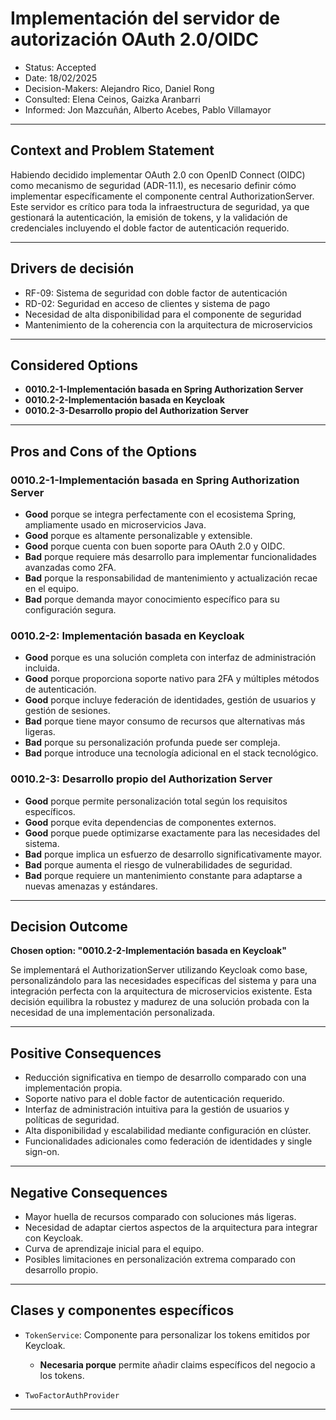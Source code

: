 
# Implementación del servidor de autorización OAuth 2.0/OIDC
* Status: Accepted
* Date: 18/02/2025
* Decision-Makers: Alejandro Rico, Daniel Rong
* Consulted: Elena Ceinos, Gaizka Aranbarri
* Informed: Jon Mazcuñán, Alberto Acebes, Pablo Villamayor
---

## Context and Problem Statement

Habiendo decidido implementar OAuth 2.0 con OpenID Connect (OIDC) como mecanismo de seguridad (ADR-11.1), es necesario definir cómo implementar específicamente el componente central AuthorizationServer. Este servidor es crítico para toda la infraestructura de seguridad, ya que gestionará la autenticación, la emisión de tokens, y la validación de credenciales incluyendo el doble factor de autenticación requerido.

---

## Drivers de decisión

* RF-09: Sistema de seguridad con doble factor de autenticación
* RD-02: Seguridad en acceso de clientes y sistema de pago
* Necesidad de alta disponibilidad para el componente de seguridad
* Mantenimiento de la coherencia con la arquitectura de microservicios

---

## Considered Options

* **0010.2-1-Implementación basada en Spring Authorization Server**
* **0010.2-2-Implementación basada en Keycloak**
* **0010.2-3-Desarrollo propio del Authorization Server**

---

## Pros and Cons of the Options

### 0010.2-1-Implementación basada en Spring Authorization Server
* **Good** porque se integra perfectamente con el ecosistema Spring, ampliamente usado en microservicios Java.
* **Good** porque es altamente personalizable y extensible.
* **Good** porque cuenta con buen soporte para OAuth 2.0 y OIDC.
* **Bad** porque requiere más desarrollo para implementar funcionalidades avanzadas como 2FA.
* **Bad** porque la responsabilidad de mantenimiento y actualización recae en el equipo.
* **Bad** porque demanda mayor conocimiento específico para su configuración segura.

### 0010.2-2: Implementación basada en Keycloak
* **Good** porque es una solución completa con interfaz de administración incluida.
* **Good** porque proporciona soporte nativo para 2FA y múltiples métodos de autenticación.
* **Good** porque incluye federación de identidades, gestión de usuarios y gestión de sesiones.
* **Bad** porque tiene mayor consumo de recursos que alternativas más ligeras.
* **Bad** porque su personalización profunda puede ser compleja.
* **Bad** porque introduce una tecnología adicional en el stack tecnológico.

### 0010.2-3: Desarrollo propio del Authorization Server
* **Good** porque permite personalización total según los requisitos específicos.
* **Good** porque evita dependencias de componentes externos.
* **Good** porque puede optimizarse exactamente para las necesidades del sistema.
* **Bad** porque implica un esfuerzo de desarrollo significativamente mayor.
* **Bad** porque aumenta el riesgo de vulnerabilidades de seguridad.
* **Bad** porque requiere un mantenimiento constante para adaptarse a nuevas amenazas y estándares.

---

## Decision Outcome

**Chosen option: "0010.2-2-Implementación basada en Keycloak"**

Se implementará el AuthorizationServer utilizando Keycloak como base, personalizándolo para las necesidades específicas del sistema y para una integración perfecta con la arquitectura de microservicios existente. Esta decisión equilibra la robustez y madurez de una solución probada con la necesidad de una implementación personalizada.

---

## Positive Consequences

* Reducción significativa en tiempo de desarrollo comparado con una implementación propia.
* Soporte nativo para el doble factor de autenticación requerido.
* Interfaz de administración intuitiva para la gestión de usuarios y políticas de seguridad.
* Alta disponibilidad y escalabilidad mediante configuración en clúster.
* Funcionalidades adicionales como federación de identidades y single sign-on.

---

## Negative Consequences

* Mayor huella de recursos comparado con soluciones más ligeras.
* Necesidad de adaptar ciertos aspectos de la arquitectura para integrar con Keycloak.
* Curva de aprendizaje inicial para el equipo.
* Posibles limitaciones en personalización extrema comparado con desarrollo propio.

---

## Clases y componentes específicos

- `TokenService`: Componente para personalizar los tokens emitidos por Keycloak.
  - **Necesaria porque** permite añadir claims específicos del negocio a los tokens.

- `TwoFactorAuthProvider`
---
